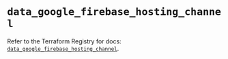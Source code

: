 # `data_google_firebase_hosting_channel`

Refer to the Terraform Registry for docs: [`data_google_firebase_hosting_channel`](https://registry.terraform.io/providers/hashicorp/google-beta/6.49.1/docs/data-sources/google_firebase_hosting_channel).
